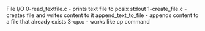 File I/O
0-read_textfile.c - prints text file to posix stdout
1-create_file.c -  creates file and writes content to it
append_text_to_file - appends content to a file that already exists
3-cp.c - works like cp command
